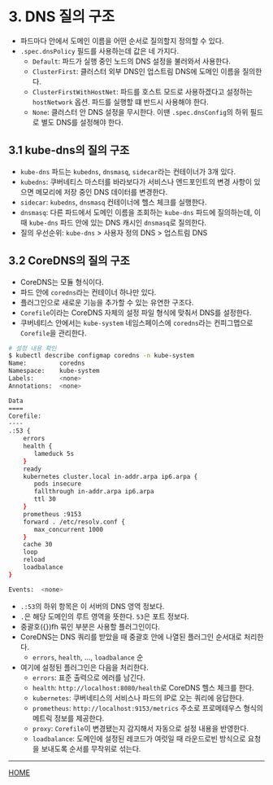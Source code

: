 # 3. DNS 질의 구조 

- 파드마다 안에서 도메인 이름을 어떤 순서로 질의할지 정의할 수 있다.
- `.spec.dnsPolicy` 필드를 사용하는데 값은 네 가지다.
    - `Default`: 파드가 실행 중인 노드의 DNS 설정을 불러와서 사용한다.
    - `ClusterFirst`: 클러스터 외부 DNS인 업스트림 DNS에 도메인 이름을 질의한다.
    - `ClusterFirstWithHostNet`: 파드를 호스트 모드로 사용하겠다고 설정하는 `hostNetwork` 옵션. 파드를 실행할 떄 반드시 사용해야 한다.
    - `None`: 클러스터 안 DNS 설정을 무시한다. 이땐 `.spec.dnsConfig`의 하위 필드로 별도 DNS를 설정해야 한다.
  
## 3.1 kube-dns의 질의 구조

- `kube-dns` 파드는 `kubedns`, `dnsmasq`, `sidecar`라는 컨테이너가 3개 있다.
- `kubedns`: 쿠버네티스 마스터를 바라보다가 서비스나 엔드포인트의 변경 사항이 있으면 메모리에 저장 중인 DNS 데이터를 변경한다.
- `sidecar`: `kubedns`, `dnsmasq` 컨테이너에 헬스 체크를 실행한다.
- `dnsmasq`: 다른 파드에서 도메인 이름을 조회하는 `kube-dns` 파드에 질의하는데, 이때 `kube-dns` 파드 안에 있는 DNS 캐시인 `dnsmasq`로 질의한다.
- 질의 우선순위: `kube-dns` > 사용자 정의 DNS > 업스트림 DNS

## 3.2 CoreDNS의 질의 구조

- CoreDNS는 모듈 형식이다.
- 파드 안에 `coredns`라는 컨테이너 하나만 있다.
- 플러그인으로 새로운 기능을 추가할 수 있는 유연한 구조다.
- `Corefile`이라는 CoreDNS 자체의 설정 파일 형식에 맞춰서 DNS를 설정한다.
- 쿠버네티스 안에서는 `kube-system` 네임스페이스에 `coredns`라는 컨피그맵으로 `Corefile`을 관리한다.

```zsh
# 설정 내용 확인
$ kubectl describe configmap coredns -n kube-system
Name:         coredns
Namespace:    kube-system
Labels:       <none>
Annotations:  <none>

Data
====
Corefile:
----
.:53 {
    errors
    health {
       lameduck 5s
    }
    ready
    kubernetes cluster.local in-addr.arpa ip6.arpa {
       pods insecure
       fallthrough in-addr.arpa ip6.arpa
       ttl 30
    }
    prometheus :9153
    forward . /etc/resolv.conf {
       max_concurrent 1000
    }
    cache 30
    loop
    reload
    loadbalance
}

Events:  <none>
```

- `.:53`의 하위 항목은 이 서버의 DNS 영역 정보다.
- `.`은 해당 도메인의 루트 영역을 뜻한다. `53`은 포트 정보다.
- 중괄호({})fh 묶인 부분은 사용할 플러그인이다.
- CoreDNS는 DNS 쿼리를 받았을 때 중괄호 안에 나열된 플러그인 순서대로 처리한다.
    - `errors`, `health`, ..., `loadbalance` 순
- 여기에 설정된 플러그인은 다음을 처리한다.
    - `errors`: 표준 출력으로 에러를 남긴다.
    - `health`: `http://localhost:8080/health`로 CoreDNS 헬스 체크를 한다.
    - `kubernetes`: 쿠버네티스의 서비스나 파드의 IP로 오는 쿼리에 응답한다.
    - `prometheus`: `http://localhost:9153/metrics` 주소로 프로메테우스 형식의 메트릭 정보를 제공한다.
    - `proxy`: `Corefile`이 변경됐는지 감지해서 자동으로 설정 내용을 반영한다.
    - `loadbalance`: 도메인에 설정된 레코드가 여럿일 때 라운드로빈 방식으로 요청을 보내도록 순서를 무작위로 섞는다.

-----
[HOME](./index.md)
